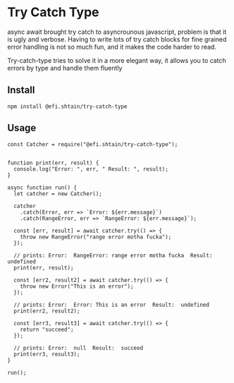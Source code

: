 # Try Catch Type

async await brought try catch to asyncrounous javascript, problem is that it is ugly and verbose. Having to write lots of try catch blocks for fine grained error handling is not so much fun, and it makes the code harder to read. 

Try-catch-type tries to solve it in a more elegant way, it allows you to catch errors by type and handle them fluently

## Install
```
npm install @efi.shtain/try-catch-type
```

## Usage
```
const Catcher = require("@efi.shtain/try-catch-type");


function print(err, result) {
  console.log("Error: ", err, " Result: ", result);
}

async function run() {
  let catcher = new Catcher();

  catcher
    .catch(Error, err => `Error: ${err.message}`)
    .catch(RangeError, err => `RangeError: ${err.message}`);

  const [err, result] = await catcher.try(() => {
    throw new RangeError("range error motha fucka");
  });

  // prints: Error:  RangeError: range error motha fucka  Result:  undefined
  print(err, result);

  const [err2, result2] = await catcher.try(() => {
    throw new Error("This is an error");
  });

  // prints: Error:  Error: This is an error  Result:  undefined
  print(err2, result2);

  const [err3, result3] = await catcher.try(() => {
    return "succeed";
  });

  // prints: Error:  null  Result:  succeed
  print(err3, result3);
}

run();
```

